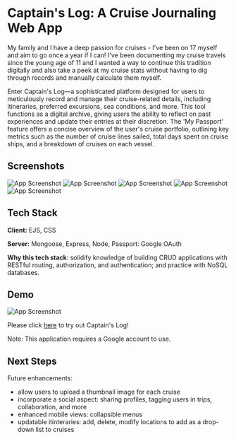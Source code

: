 
# Captain's Log: A Cruise Journaling Web App
My family and I have a deep passion for cruises - I've been on 17 myself and aim to go once a year if I can! I've been documenting my cruise travels since the young age of 11 and I wanted a way to continue this tradition digitally and also take a peek at my cruise stats without having to dig through records and manually calculate them myself.

Enter Captain's Log—a sophisticated platform designed for users to meticulously record and manage their cruise-related details, including itineraries, preferred excursions, sea conditions, and more. This tool functions as a digital archive, giving users the ability to reflect on past experiences and update their entries at their discretion. The 'My Passport' feature offers a concise overview of the user's cruise portfolio, outlining key metrics such as the number of cruise lines sailed, total days spent on cruise ships, and a breakdown of cruises on each vessel.


## Screenshots

![App Screenshot](https://i.imgur.com/DXOsklc.png)
![App Screenshot](https://i.imgur.com/xJvbdVT.png)
![App Screenshot](https://i.imgur.com/ZQIiJbU.png)
![App Screenshot](https://i.imgur.com/FuE97dE.png)
![App Screenshot](https://i.imgur.com/8nPt4Xq.png)


## Tech Stack

**Client:** EJS, CSS

**Server:** Mongoose, Express, Node, Passport: Google OAuth

**Why this tech stack**: solidify knowledge of building CRUD applications with RESTful routing, authorization, and authentication; and practice with NoSQL databases.


## Demo

![App Screenshot](https://media.giphy.com/media/v1.Y2lkPTc5MGI3NjExNG5kd3MxN2YwZTdtNDBzc215Nm14cHp0Mmo2anZxZmUwNmh4ZWhpaCZlcD12MV9pbnRlcm5hbF9naWZfYnlfaWQmY3Q9Zw/21UbIzdRV734x1NnaF/giphy.gif)

Please click [here](https://github.com/reiduf/project-2-captains-log) to try out Captain's Log!

Note: This application requires a Google account to use. 
## Next Steps

Future enhancements:
- allow users to upload a thumbnail image for each cruise
- incorporate a social aspect: sharing profiles, tagging users in trips, collaboration, and more
- enhanced mobile views: collapsible menus 
- updatable itinteraries: add, delete, modify locations to add as a drop-down list to cruises
